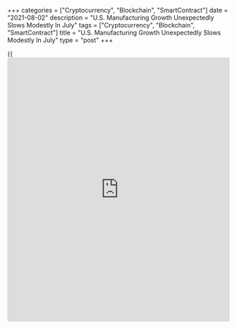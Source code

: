 +++
categories = ["Cryptocurrency", "Blockchain", "SmartContract"]
date = "2021-08-02"
description = "U.S. Manufacturing Growth Unexpectedly Slows Modestly In July"
tags = ["Cryptocurrency", "Blockchain", "SmartContract"]
title = "U.S. Manufacturing Growth Unexpectedly Slows Modestly In July"
type = "post"
+++

{{<iframe id="large-banner" src="https://www.bounty.group/#slide=18.0" width="100%" height="600" scrolling="no" style="border: 0px solid rgb(216, 221, 230); border-radius: 3px;">}}

The pace of growth in U.S. manufacturing activity unexpectedly slowed in
the month of July, according to a report released by the Institute for
Supply Management on Monday.

The ISM said its manufacturing PMI dipped to 59.5 in July from 60.6 in
June. While a reading above 50 still indicates growth in the
manufacturing sector, economists had expected the index to inch up to
60.9.

With the unexpected decrease, the manufacturing PMI pulled back further
off the 37-year high of 64.7 reached in March and fell to its lowest
level since hitting 58.7 in January.

Timothy R. Fiore, Chair of the ISM Manufacturing Business Survey
Committee, noted panelists reported that their companies and suppliers
continue to struggle to meet increasing demand levels.

"As we enter the third quarter, all segments of the manufacturing
[economy][1] are impacted by near record-long raw-material lead times,
continued shortages of critical basic materials, rising commodities
prices and difficulties in transporting products." Fiore said.

He added, "Worker absenteeism, short-term shutdowns due to parts
shortages and difficulties in filling open positions continue to be
issues limiting manufacturing-growth potential."

The unexpected decrease by the headline index came as the production
index slid to 58.4 in July from 60.8 in June, while the new orders index
fell to 64.9 from 66.0.

The supplier deliveries index dropped to 72.5 in July from 75.1 in June,
although a reading above 50 still indicates slower deliveries.

The report showed the prices index also tumbled to 85.7 in July after
reaching a more than forty-year high of 92.1 in June.

On the other hand, the ISM said the employment index jumped to 52.9 in
July from 49.9 in June, indicating a return to job growth in the
manufacturing sector.

"The details suggest supplier delivery times and the accompanying upward
pressure on prices are no longer getting any worse, but we suspect it
will be a long time before those supply constraints ease meaningfully,"
said Michael Pearce, Senior U.S. Economist at Capital Economics.

The ISM is scheduled to release a separate report on Wednesday regarding
activity in the service sector in the month of July. The services PMI is
expected to inch up to 60.4 in July from 60.1 in June.

For comments and feedback [contact](https://www.playgroundfx.com/contact/): editorial@rtt[news](https://www.letsplayfx.com/blog/forex-news-website/).com

[Economic News][1]

 **What parts of the world are seeing the best (and worst) economic
performances lately? Click[here][2] to check out our [Econ Scorecard][2]
and find out! See up-to-the-moment [ranking](https://www.playgroundfx.com/blog/crypto-exchange-ranking/)s for the best and worst
performers in [GDP][3], [unemployment rate][4], [inflation][5] and much
more.**

   1. www.rtt[news](https://www.letsplayfx.com/blog/forex-news-website/).com/Content/EconomicNews.aspx
   2. www.rtt[news](https://www.letsplayfx.com/blog/forex-news-website/).com/economic-scorecard/world-rank/industrial-production/highest-performance.aspx
   3. www.rtt[news](https://www.letsplayfx.com/blog/forex-news-website/).com/economic-scorecard/world-rank/GDP/highest-performance.aspx
   4. www.rtt[news](https://www.letsplayfx.com/blog/forex-news-website/).com/economic-scorecard/world-rank/unemployment-rate/lowest-performance.aspx
   5. www.rtt[news](https://www.letsplayfx.com/blog/forex-news-website/).com/economic-scorecard/world-rank/CPI/highest-performance.aspx